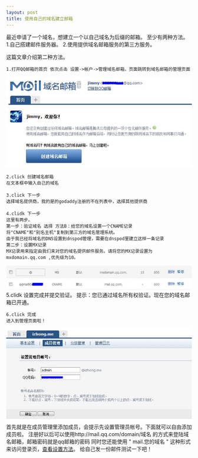```yaml
---
layout: post
title: 使用自己的域名建立邮箱
---
```

最近申请了一个域名，想建立一个以自己域名为后缀的邮箱。
至少有两种方法。
	1.自己搭建邮件服务器。
	2.使用提供域名邮箱服务的第三方服务。

这篇文章介绍第二种方法。

	1.打开QQ邮箱的首页 依次点击 设置->帐户->管理域名邮箱，页面跳转到域名邮箱的管理页面
	
![](/assets/pic/2013/domain-mail-1.jpg)
	
	2.click 创建域名邮箱
	在文本框中输入自己的域名
	
	3.click 下一步
	选择域名提供商，我的是的godaddy注册的不在列表中，选择其他提供商
	
	4.clidk 下一步
	这里有两步。
	第一步：验证域名 选择 方法B：给您的域名设置一个CNAME记录
	将"CNAME"和"别名主机"复制到第三方的域名管理系统。
	由于我已经将域名的DNS设置到dnspod管理，需要在dnspod里建立这样一条记录
	第二步：设置MX记录
	MX记录用来指定由我们来对您的域名提供邮件服务。请将您的MX记录设置为mxdomain.qq.com ,优先级为10。
![](/assets/pic/2013/domain-mail-2.jpg)
	5.clidk 设置完成并提交验证。
	提示：您已通过域名所有权验证。现在您的域名邮箱已开通。
	
	6.click 完成
	进入到管理页面啦！
![](/assets/pic/2013/domain-mail-3.jpg)
	首先就是在成员管理里添加成员，会提示先设置管理员帐号。下面就可以自由添加成员啦。
注册好以后可以使用http://mail.qq.com/domain/域名 的方式来登陆域名邮箱，邮箱密码就是qq邮箱的密码
同时您还能使用 " mail.您的域名 " 这种形式来访问登录页，[查看设置方法](http://service.mail.qq.com/cgi-bin/help?subtype=1&&id=48&&no=425)。
给自己发一份邮件测试一下吧！